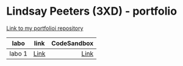 # Lindsay Peeters (3XD) - portfolio

[Link to my portfolioi repository](https://github.com/lindsaySchool/DEV5-myportfolio.git) 


| labo        |link           | CodeSandbox  |
| ------------- |:-------------:| -----:|
| labo 1      | [Link](https://github.com/GlennVinck/dev5-lab1.git) |  [Link](https://codesandbox.io/s/lab1-speech-machine-starter-forked-4g5c85?file=/index.js)|
